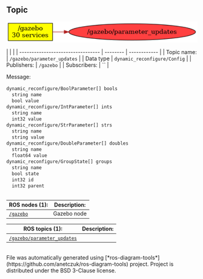 <!--
File was automatically generated using 'ros-diagram-tools' project.
Project is distributed under the BSD 3-Clause license.
-->

## Topic

[![/gazebo/parameter_updates](t__gazebo_parameter_updates.png "/gazebo/parameter_updates")](t__gazebo_parameter_updates.png)

|  |  |
| --------------------------------- | -------- | ------------ |
| Topic name: | `/gazebo/parameter_updates` |
| Data type | `dynamic_reconfigure/Config` |
| Publishers: | `/gazebo` |
| Subscribers: | `` |

Message:
```
dynamic_reconfigure/BoolParameter[] bools
  string name
  bool value
dynamic_reconfigure/IntParameter[] ints
  string name
  int32 value
dynamic_reconfigure/StrParameter[] strs
  string name
  string value
dynamic_reconfigure/DoubleParameter[] doubles
  string name
  float64 value
dynamic_reconfigure/GroupState[] groups
  string name
  bool state
  int32 id
  int32 parent


```


| ROS nodes (1): | Description: |
| ----------------------------------- | ------------ |
| [`/gazebo`](n__gazebo.html) | Gazebo node |

| ROS topics (1): | Description: |
| ----------------------------------- | ------------ |
| [`/gazebo/parameter_updates`](t__gazebo_parameter_updates.html) |  |


</br>
File was automatically generated using [*ros-diagram-tools*](https://github.com/anetczuk/ros-diagram-tools) project.
Project is distributed under the BSD 3-Clause license.
